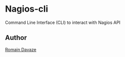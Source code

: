 # Nagios-cli

Command Line Interface (CLI) to interact with Nagios API


## Author

<a href="https://romaindavaze.github.io/">Romain Davaze</a>